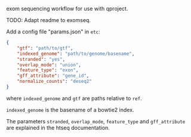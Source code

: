 exom sequencing workflow for use with qproject.

TODO: Adapt readme to exomseq.

Add a config file "params.json" in `etc`:

```json
{
    "gtf": "path/to/gtf",
    "indexed_genome": "path/to/genome/basename",
    "stranded": "yes",
    "overlap_mode": "union",
    "feature_type": "exon",
    "gff_attribute": "gene_id",
    "normalize_counts": "deseq2"
}
```

where `indexed_genome` and `gtf` are paths relative to `ref`.

`indexed_genome` is the basename of a bowtie2 index.

The parameters `stranded`, `overlap_mode`, `feature_type` and `gff_attribute`
are explained in the htseq documentation.
